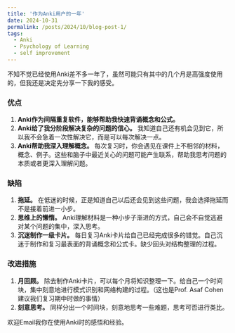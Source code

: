 ```yaml
---
title: '作为Anki用户的一年'
date: 2024-10-31
permalink: /posts/2024/10/blog-post-1/
tags:
  - Anki
  - Psychology of Learning
  - self improvement
---
```


不知不觉已经使用Anki差不多一年了，虽然可能只有其中的几个月是高强度使用的，但我还是决定先分享一下我的感受。

### 优点
1. **Anki作为间隔重复软件，能够帮助我快速背诵概念和公式。**
2. **Anki给了我分阶段解决复杂的问题的信心。** 我知道自己还有机会见到它，所以我不会急着一次性解决它，而是可以每次解决一点。
3. **Anki帮助我深入理解概念。** 每次复习时，你会遇见在课件上不相邻的材料，概念、例子。这些和脑子中最近关心的问题可能产生联系，帮助我思考问题的本质或者更深入理解问题。
### 缺陷
1. **拖延。** 在低迷的时候，正是知道自己以后还会见到这些问题，我会选择拖延而不是接着前进一小步。
2. **思维上的懒惰。** Anki理解材料是一种小步子渐进的方式，自己会不自觉逃避对某个问题的集中，深入思考。
3. **沉迷制作一级卡片。** 每日复习Anki卡片给自己已经完成很多的错觉。自己沉迷于制作和复习最表面的背诵概念和公式卡。缺少回头对结构整理的过程。

### 改进措施
1. **月回顾。** 除去制作Anki卡片，可以每个月将知识整理一下。给自己一个时间块，集中刻意地进行模式识别和网络构建的过程。（这也是Prof. Asaf Cohen建议我们复习期中时做的事情）
2. **刻意思考。** 同样分出一个时间块，刻意地思考一些难题，思考可否进行类比。

欢迎Email我你在使用Anki时的感悟和经验。